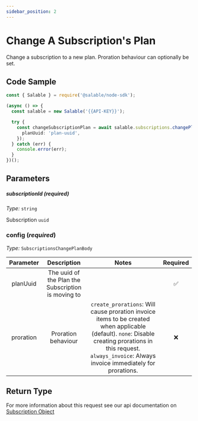 ```yaml
---
sidebar_position: 2
---
```


# Change A Subscription's Plan

Change a subscription to a new plan. Proration behaviour can optionally be set.

## Code Sample

```typescript
const { Salable } = require('@salable/node-sdk');

(async () => {
  const salable = new Salable('{{API-KEY}}');

  try {
    const changeSubscriptionPlan = await salable.subscriptions.changePlan('subscription-uuid', {
      planUuid: 'plan-uuid',
    });
  } catch (err) {
    console.error(err);
  }
})();
```

## Parameters

##### subscriptionId (_required_)

_Type:_ `string`

Subscription `uuid`

### config (_required_)

_Type:_ `SubscriptionsChangePlanBody`

| **Parameter** |                  **Description**                   |                                                                                                     **Notes**                                                                                                      | **Required** |
| :-----------: | :------------------------------------------------: | :----------------------------------------------------------------------------------------------------------------------------------------------------------------------------------------------------------------: | :----------: |
|   planUuid    | The uuid of the Plan the Subscription is moving to |                                                                                                                                                                                                                    |      ✅      |
|   proration   |                Proration behaviour                 | `create_prorations`: Will cause proration invoice items to be created when applicable (default). `none`: Disable creating prorations in this request. `always_invoice`: Always invoice immediately for prorations. |      ❌      |

## Return Type

For more information about this request see our api documentation on [Subscription Object](https://docs.salable.app/api#tag/Subscriptions/operation/getSubscriptionByUuid)
